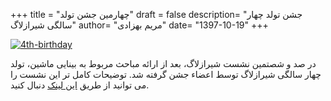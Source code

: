 +++
title = "چهارمین جشن تولد"
draft = false
description= "جشن تولد چهار سالگی شیرازلاگ"
author= "مریم بهزادی"
date= "1397-10-19"
+++

[![4th-birthday](../../img/events/4th-birthday.jpg)](../../img/events/4th-birthday.jpg)

در صد و شصتمین نشست شیرازلاگ، بعد از ارائه مباحث مربوط به بینایی ماشین، تولد چهار سالگی شیرازلاگ توسط اعضاء جشن گرفته شد. توضیحات کامل تر این نشست را می توانید از طریق [این لینک](../../session/session160) دنبال کنید.